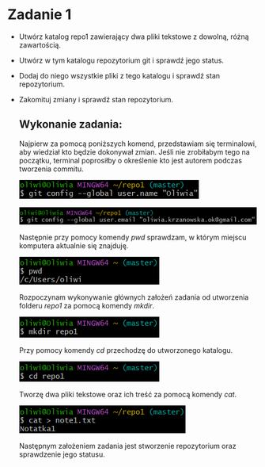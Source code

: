 # Zadanie 1
- Utwórz katalog repo1 zawierający dwa pliki tekstowe z dowolną, różną zawartością.
- Utwórz w tym katalogu repozytorium git i sprawdź jego status.
- Dodaj do niego wszystkie pliki z tego katalogu i sprawdź stan repozytorium.
- Zakomituj zmiany i sprawdź stan repozytorium.

  ## Wykonanie zadania:

  Najpierw za pomocą poniższych komend, przedstawiam się terminalowi, aby wiedział kto będzie dokonywał zmian.
  Jeśli nie zrobiłabym tego na początku, terminal poprosiłby o określenie kto jest autorem podczas tworzenia commitu.
  
  ![name](https://github.com/okrzanowska/GIT/blob/main/name.png)
  
  ![email](https://github.com/okrzanowska/GIT/blob/main/email.png)

  Następnie przy pomocy komendy _pwd_ sprawdzam, w którym miejscu komputera aktualnie się znajduję.

  ![1](https://github.com/okrzanowska/GIT/blob/main/1.png)

  Rozpoczynam wykonywanie głównych założeń zadania od utworzenia folderu _repo1_ za pomocą komendy _mkdir_.
  
  ![2](https://github.com/okrzanowska/GIT/blob/main/2.png)

  Przy pomocy komendy _cd_ przechodzę do utworzonego katalogu.

  ![3](https://github.com/okrzanowska/GIT/blob/main/3.png)

  Tworzę dwa pliki tekstowe oraz ich treść za pomocą komendy _cat_.
  
  ![4](https://github.com/okrzanowska/GIT/blob/main/4.png)

  Następnym założeniem zadania jest stworzenie repozytorium oraz sprawdzenie jego statusu.

  
